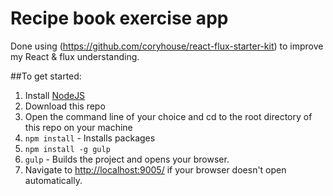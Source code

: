 # Recipe book exercise app
Done using (https://github.com/coryhouse/react-flux-starter-kit) to improve my React & flux understanding.

##To get started:  
1. Install [NodeJS](http://www.nodejs.org)  
2. Download this repo 
3. Open the command line of your choice and cd to the root directory of this repo on your machine  
4. `npm install` - Installs packages
5. `npm install -g gulp` 
5. `gulp` - Builds the project and opens your browser. 
6. Navigate to [http://localhost:9005/](http://localhost:9005/) if your browser doesn't open automatically.
